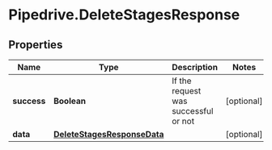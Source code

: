 # Pipedrive.DeleteStagesResponse

## Properties

Name | Type | Description | Notes
------------ | ------------- | ------------- | -------------
**success** | **Boolean** | If the request was successful or not | [optional] 
**data** | [**DeleteStagesResponseData**](DeleteStagesResponseData.md) |  | [optional] 


